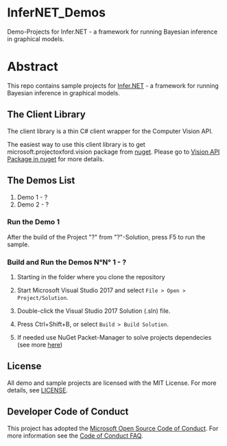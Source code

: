 # InferNET_Demos
Demo-Projects for Infer.NET - a framework for running Bayesian inference in graphical models.

# Abstract
This repo contains sample projects for [Infer.NET](https://dotnet.github.io/infer/) - a framework for running Bayesian inference in graphical models.  

## The Client Library
The client library is a thin C\# client wrapper for the Computer Vision API.

The easiest way to use this client library is to get microsoft.projectoxford.vision package from [nuget](<http://nuget.org>). Please go to [Vision API Package in nuget](https://www.nuget.org/packages/Microsoft.ProjectOxford.Vision/) for more details.

## The Demos List

1. Demo 1 - ? 
2. Demo 2 - ?

### Run the Demo 1
After the build of the Project "?" from "?"-Solution, press F5 to run the sample.


### Build and Run the Demos N°N° 1 - ?
 1. Starting in the folder where you clone the repository
 
 2. Start Microsoft Visual Studio 2017 and select `File > Open > Project/Solution`.
 
 3. Double-click the Visual Studio 2017 Solution (.sln) file.

 4. Press Ctrl+Shift+B, or select `Build > Build Solution`.
 
 5. If needed use NuGet Packet-Manager to solve projects dependecies (see more [here](https://github.com/dotnet/infer#installing-pre-built-binaries))

## License
All demo and sample projects are licensed with the MIT License. For more details, see
[LICENSE](<https://github.com/mdobro1/InferNET_Demos/blob/master/LICENSE>).

## Developer Code of Conduct
This project has adopted the [Microsoft Open Source Code of Conduct](https://opensource.microsoft.com/codeofconduct/). For more information see the [Code of Conduct FAQ](https://opensource.microsoft.com/codeofconduct/faq/).
